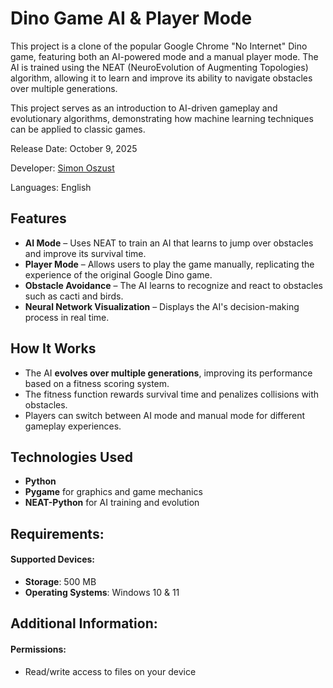 # Dino Game AI & Player Mode  

This project is a clone of the popular Google Chrome "No Internet" Dino game, featuring both an AI-powered mode and a manual player mode. The AI is trained using the NEAT (NeuroEvolution of Augmenting Topologies) algorithm, allowing it to learn and improve its ability to navigate obstacles over multiple generations.  

This project serves as an introduction to AI-driven gameplay and evolutionary algorithms, demonstrating how machine learning techniques can be applied to classic games.

Release Date: October 9, 2025

Developer: [Simon Oszust](https://github.com/Soszust40)

Languages: English

## Features  
- **AI Mode** – Uses NEAT to train an AI that learns to jump over obstacles and improve its survival time.  
- **Player Mode** – Allows users to play the game manually, replicating the experience of the original Google Dino game.  
- **Obstacle Avoidance** – The AI learns to recognize and react to obstacles such as cacti and birds.  
- **Neural Network Visualization** – Displays the AI's decision-making process in real time.  

## How It Works  
- The AI **evolves over multiple generations**, improving its performance based on a fitness scoring system.  
- The fitness function rewards survival time and penalizes collisions with obstacles.  
- Players can switch between AI mode and manual mode for different gameplay experiences.  

## Technologies Used  
- **Python**  
- **Pygame** for graphics and game mechanics  
- **NEAT-Python** for AI training and evolution  

## Requirements:

#### Supported Devices:

* **Storage**: 500 MB
* **Operating Systems**: Windows 10 & 11

## Additional Information:

#### Permissions: 
* Read/write access to files on your device
